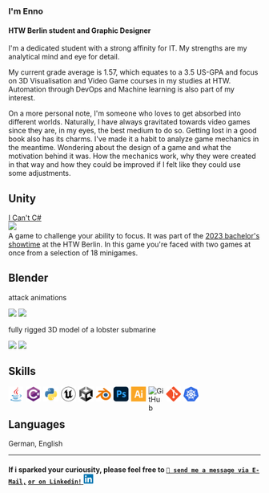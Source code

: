 ### I'm Enno
#### HTW Berlin student and Graphic Designer

I'm a dedicated student with a strong affinity for IT. My strengths are my analytical mind and eye for detail.

My current grade average is 1.57, which equates to a 3.5 US-GPA and focus on 3D Visualisation and Video Game courses in my studies at HTW. Automation through DevOps and Machine learning is also part of my interest.

On a more personal note, I'm someone who loves to get absorbed into different worlds. Naturally, I have always gravitated towards video games since they are, in my eyes, the best medium to do so. Getting lost in a good book also has its charms. I've made it a habit to analyze game mechanics in the meantime. Wondering about the design of a game and what the motivation behind it was. How the mechanics work, why they were created in that way and how they could be improved if I felt like they could use some adjustments.

Unity
---
<div align="left">
  <div> <a href="https://github.com/ChariotGames/I-Cant-C-Sharp"> I Can't C# </a> </div>
  <img src="https://github.com/Ennjoying/Ennjoying/assets/72946645/3842763b-f8df-43a6-9120-100734493584" width="300px">
  <div> <a>A game to challenge your ability to focus. It was part of the <a href="https://showtime.f4.htw-berlin.de"> 2023 bachelor's showtime</a> at the HTW Berlin. In this game you're faced with two games at once from a selection of 18 minigames.</a> </div>
</div>

Blender 
---
attack animations

<div id="AtkAnims" align="left">
  <img src="https://github.com/Ennjoying/Ennjoying/assets/72946645/9668cf90-3ad4-4eab-bb44-e12a0dc3c149" width="300px"/>
  <img src="https://github.com/Ennjoying/Ennjoying/assets/72946645/4f4e7a48-bb27-41df-beba-f8ec82f1c9ba" width="300px"/>
</div>

fully rigged 3D model of a lobster submarine

<div id="LobsterDrone" align="left">
  <img src="https://github.com/Ennjoying/Ennjoying/assets/72946645/b933e8c5-909a-454c-87b5-e11e50494684" width="300px"/>
  <img src="https://github.com/Ennjoying/Ennjoying/assets/72946645/8b287c11-ed42-47f6-bb12-db419528a295" width="300px"/>
</div>

Skills
---

<img align="left" alt="Java" width="30px" style="padding-right:5px;" src="https://github.com/devicons/devicon/blob/master/icons/java/java-original.svg"/>
<img align="left" alt="Csharp" width="30px" style="padding-right:5px;" src="https://github.com/devicons/devicon/blob/master/icons/csharp/csharp-original.svg"/>
<img align="left" alt="Python" width="30px" style="padding-right:5px;" src="https://github.com/devicons/devicon/blob/master/icons/python/python-original.svg" />

<img align="left" alt="Unreal" width="30px" style="padding-right:5px;" src="https://github.com/devicons/devicon/blob/master/icons/unrealengine/unrealengine-original.svg" />
<img align="left" alt="Unity" width="30px" style="padding-right:5px;" src="https://github.com/devicons/devicon/blob/master/icons/unity/unity-original.svg" />

<img align="left" alt="Blender" width="30px" style="padding-right:5px;" src="https://github.com/devicons/devicon/blob/master/icons/blender/blender-original.svg" />
<img align="left" alt="Photoshop" width="30px" style="padding-right:5px;" src="https://github.com/devicons/devicon/blob/master/icons/photoshop/photoshop-original.svg" />
<img align="left" alt="Illustrator" width="30px" style="padding-right:5px;" src="https://github.com/devicons/devicon/blob/master/icons/illustrator/illustrator-plain.svg" />

<img align="left" alt="GitHub" width="30px" style="padding-right:5px;" src="https://cdn.jsdelivr.net/gh/devicons/devicon/icons/github/github-original.svg" />
<img align="left" alt="Git" width="30px" style="padding-right:5px;" src="https://github.com/devicons/devicon/blob/master/icons/git/git-original.svg" />

<img align="left" alt="Kubernetes" width="30px" style="padding-right:5px;" src="https://github.com/devicons/devicon/blob/master/icons/kubernetes/kubernetes-original.svg" />
<br/><br/>


Languages
---
German, English


---

#### If i sparked your curiousity, please feel free to <a href="mailto:enno.kleinfeldt@student.htw-berlin.de?subject=Hello from GitHub">`📨 send me a message via E-Mail,`</a> <a href="https://www.linkedin.com/in/Enno-Kleinfeldt"> `or on Linkedin!` </a> <img alt="LinkedIn" width="20px" style="padding-right:50px;" src="https://github.com/devicons/devicon/blob/master/icons/linkedin/linkedin-original.svg" />







<!--
**Ennjoying/Ennjoying** is a ✨ _special_ ✨ repository because its `README.md` (this file) appears on your GitHub profile.

Here are some ideas to get you started:

- 🔭 I’m currently working on ...
- 🌱 I’m currently learning ...
- 👯 I’m looking to collaborate on ...
- 🤔 I’m looking for help with ...
- 💬 Ask me about ...
- 📫 How to reach me: ...
- 😄 Pronouns: ...
- ⚡ Fun fact: ...
-->
